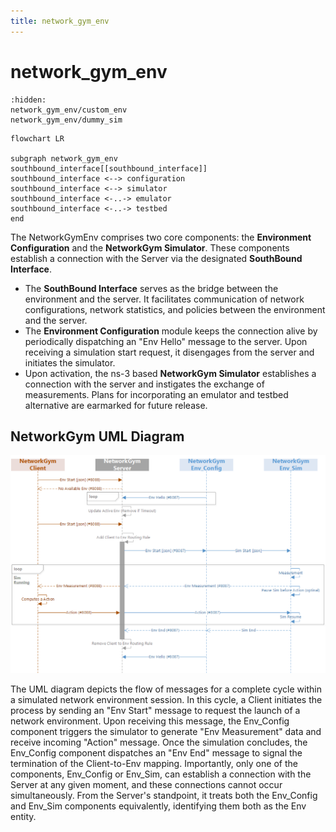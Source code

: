 ```yaml
---
title: network_gym_env
---
```


# network_gym_env

```{toctree}
:hidden:
network_gym_env/custom_env
network_gym_env/dummy_sim

```

```{mermaid}
flowchart LR

subgraph network_gym_env
southbound_interface[[southbound_interface]]
southbound_interface <--> configuration
southbound_interface <--> simulator
southbound_interface <-..-> emulator
southbound_interface <-..-> testbed
end

```
The NetworkGymEnv comprises two core components: the **Environment Configuration** and the **NetworkGym Simulator**. These components establish a connection with the Server via the designated **SouthBound Interface**.

- The **SouthBound Interface** serves as the bridge between the environment and the server. It facilitates communication of network configurations, network statistics, and policies between the environment and the server.
- The **Environment Configuration** module keeps the connection alive by periodically dispatching an "Env Hello" message to the server. Upon receiving a simulation start request, it disengages from the server and initiates the simulator.
- Upon activation, the ns-3 based **NetworkGym Simulator** establishes a connection with the server and instigates the exchange of measurements. Plans for incorporating an emulator and testbed alternative are earmarked for future release.

## NetworkGym UML Diagram
![network_gym_uml](network_gym_uml.png)

The UML diagram depicts the flow of messages for a complete cycle within a simulated network environment session. In this cycle, a Client initiates the process by sending an "Env Start" message to request the launch of a network environment. Upon receiving this message, the Env_Config component triggers the simulator to generate "Env Measurement" data and receive incoming "Action" message. Once the simulation concludes, the Env_Config component dispatches an "Env End" message to signal the termination of the Client-to-Env mapping. Importantly, only one of the components, Env_Config or Env_Sim, can establish a connection with the Server at any given moment, and these connections cannot occur simultaneously. From the Server's standpoint, it treats both the Env_Config and Env_Sim components equivalently, identifying them both as the Env entity.